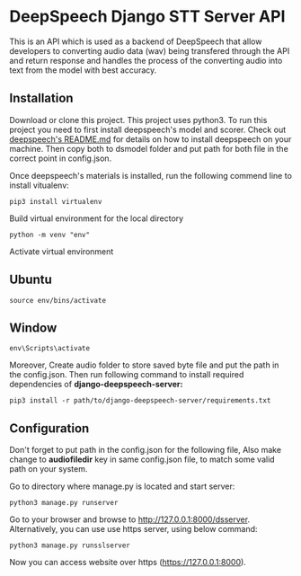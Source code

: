 DeepSpeech Django STT Server API
==========================
This is an API which is used as a backend of DeepSpeech that allow developers to converting audio data (wav) being transfered through the API and return response and handles the process of the converting audio into text from the model with best accuracy.

## Installation
Download or clone this project. This project uses python3. To run this project you need to first install deepspeech's model and scorer. Check out [deepspeech's README.md](https://github.com/mozilla/DeepSpeech/blob/master/README.rst) for details on how to install deepspeech on your machine. Then copy both to dsmodel folder and put path for both file in the correct point in config.json.
    
Once deepspeech's materials is installed, run the following commend line to install vitualenv:

    pip3 install virtualenv

Build virtual environment for the local directory

    python -m venv "env"

Activate virtual environment
## Ubuntu

    source env/bins/activate

## Window

    env\Scripts\activate

 Moreover, Create audio folder to store saved byte file and put the path in the config.json. Then run following command to install required dependencies of **django-deepspeech-server:**

    pip3 install -r path/to/django-deepspeech-server/requirements.txt

## Configuration
Don't forget to put path in the config.json for the following file, Also make change to **audiofiledir** key in same config.json file, to match some valid path on your system.

Go to directory where manage.py is located and start server:

    python3 manage.py runserver
    
Go to your browser and browse to http://127.0.0.1:8000/dsserver.
Alternatively, you can use use https server, using below command:

    python3 manage.py runsslserver

Now you can access website over https (https://127.0.0.1:8000).

